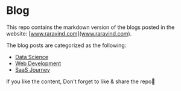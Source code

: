 # Blog

This repo contains the markdown version of the blogs posted in the website: [www.raravind.com](www.raravind.com).

The blog posts are categorized as the following:

* [Data Science](www.raravind.com/data-science)
* [Web Development](www.raravind.com/web-development)
* [SaaS Journey](www.raravind.com/saas-journey)

If you like the content, Don't forget to like & share the repo🙏